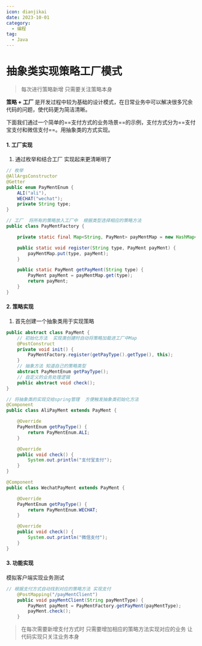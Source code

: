 ```yaml
---
icon: dianjikai
date: 2023-10-01
category:
  - 编程
tag:
  - Java
---
```


# 抽象类实现策略工厂模式

> 每次进行策略新增  只需要关注策略本身

<!-- more -->


**策略  +  工厂** 是开发过程中较为基础的设计模式，在日常业务中可以解决很多冗余代码的问题，使代码更为简洁清晰。

下面我们通过一个简单的==支付方式的业务场景==的示例，支付方式分为==支付宝支付和微信支付==。用抽象类的方式实现。

#### 1. 工厂实现
1. 通过枚举和结合工厂  实现起来更清晰明了

```java
// 枚举
@AllArgsConstructor
@Getter
public enum PayMentEnum {
    ALI("ali"),
    WECHAT("wechat");
    private String type;
}
```

```java
// 工厂  将所有的策略放入工厂中  根据类型选择相应的策略方法
public class PayMentFactory {

    private static final Map<String, PayMent> payMentMap = new HashMap<>();

    public static void register(String type, PayMent payMent) {
        payMentMap.put(type, payMent);
    }

    public static PayMent getPayMent(String type) {
        PayMent payMent = payMentMap.get(type);
        return payMent;
    }
}
```

#### 2. 策略实现
1. 首先创建一个抽象类用于实现策略

```java
public abstract class PayMent {
    // 初始化方法  实现类创建时自动将策略加载进工厂中Map
    @PostConstruct
    private void init() {
        PayMentFactory.register(getPayType().getType(), this);
    }
	// 抽象方法 知道自己的策略类型
    abstract PayMentEnum getPayType();
	// 自定义的业务处理逻辑
    public abstract void check();
}
```

```java
// 将抽象类的实现交给spring管理  方便触发抽象类初始化方法
@Component
public class AliPayMent extends PayMent {

    @Override
    PayMentEnum getPayType() {
        return PayMentEnum.ALI;
    }

    @Override
    public void check() {
        System.out.println("支付宝支付");
    }
}
```

```java
@Component
public class WechatPayMent extends PayMent {

    @Override
    PayMentEnum getPayType() {
        return PayMentEnum.WECHAT;
    }

    @Override
    public void check() {
        System.out.println("微信支付");
    }
}
```

#### 3. 功能实现
模拟客户端实现业务测试

```java
// 根据支付方式自动找到对应的策略方法 实现支付
    @PostMapping("/payMentClient")
    public void payMentClient(String payMentType) {
        PayMent payMent = PayMentFactory.getPayMent(payMentType);
        payMent.check();
    }
```

> 在每次需要新增支付方式时 只需要增加相应的策略方法实现对应的业务 让代码实现只关注业务本身